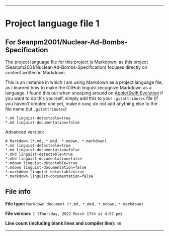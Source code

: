 
***

# Project language file 1

## For Seanpm2001/Nuclear-Ad-Bombs-Specification

The project language file for this project is Markdown, as this project (Seanpm2001/Nuclear-Ad-Bombs-Specification) focuses directly on content written in Markdown.

This is an instance in which I am using Markdown as a project language file, as I learned how to make the GitHub linguist recognize Markdown as a language. I found this out when snooping around on [Apple/Swift Evolution](https://github.com/apple/swift-evolution/blob/main/.gitattributes) if you want to do this yourself, simply add this to your `.gitattributes` file (if you haven't created one yet, make it now, do not add anything else to the file name but `.gitattributes`)

```gitattributes
*.md linguist-detectable=true
*.md linguist-documentation=false
```

Advanced version:

```gitattributes
# Markdown (*.md, *.mkd, *.mdown, *.markdown)
*.md linguist-detectable=true
*.md linguist-documentation=false
*.mkd linguist-detectable=true
*.mkd linguist-documentation=false
*.mdown linguist-detectable=true
*.mdown linguist-documentation=false
*.markdown linguist-detectable=true
*.markdown linguist-documentation=false
```

## File info

**File type:** `Markdown document (*.md, *.mkd, *.mdown, *.markdown)`

**File version:** `1 (Thursday, 2022 March 17th at 4:57 pm)`

**Line count (including blank lines and compiler line):** `40`

***
